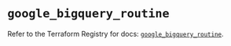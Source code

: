 # `google_bigquery_routine`

Refer to the Terraform Registry for docs: [`google_bigquery_routine`](https://registry.terraform.io/providers/hashicorp/google/6.30.0/docs/resources/bigquery_routine).
